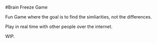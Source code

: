 #Brain Freeze Game

Fun Game where the goal is to find the simliarities, not the differences.

Play in real time with other people over the internet.

WIP.
